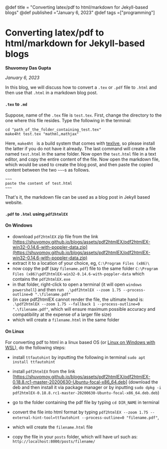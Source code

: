 @def title = "Converting latex/pdf to html/markdown  for Jekyll-based blogs"
@def published ="January 6, 2023"
@def tags =["programming"]

# Converting latex/pdf to html/markdown for Jekyll-based blogs

**Shuvomoy Das Gupta**

*January 6, 2023*

In this blog, we will discuss how to convert a `.tex` or `.pdf` file to `.html` and then use that `.html` in a markdown blog post.

#### `.tex` to `.md` 

Suppose, name of the  `.tex` file is `test.tex`. First, change the directory to the one where this file resides. Type the following in the terminal:

```
cd "path_of_the_folder_containing_test.tex"
make4ht test.tex "mathml,mathjax"
```

Here, `make4ht ` is a build system that comes with [texlive](https://www.tug.org/texlive/), so please install the latter if you do not have it already. The last command will create a file named `test.html` in the same folder. Now open the `test.html` file in a text editor, and copy the entire content of the file. Now open the markdown file, which would be used to create the blog post, and then paste the copied content between the two `~~~`s as follows.

```
~~~
paste the content of test.html
~~~
```

That's it, the markdown file can be used as a blog post in Jekyll based website. 

#### `.pdf` to `.html` using `pdf2htmlEX` 

#### On Windows 

*  download `pdf2htmlEX` zip file from the link [https://shuvomoy.github.io/blogs/assets/pdf2htmlEX/pdf2htmlEX-win32-0.14.6-with-poppler-data.zip](https://shuvomoy.github.io/blogs/assets/pdf2htmlEX/pdf2htmlEX-win32-0.14.6-with-poppler-data.zip)
* extract it to a location of your choice, eg, `C:\Program Files (x86)\`
* now copy the pdf (say `filename.pdf`) file to the same folder `C:\Program Files (x86)\pdf2htmlEX-win32-0.14.6-with-poppler-data` which contains the `pdf2htmlEX.exe`
* in that folder, right-click to open a terminal (it will open `windows powershell`) and then run ` .\pdf2htmlEX --zoom 1.75 --process-outline=0 ".\filename.pdf"`
* (in case pdf2htmlEX cannot render the file, the ultimate hand is:  ` .\pdf2htmlEX --zoom 1.75 --fallback 1 --process-outline=0 ".\filename.pdf"`, which will ensure maximum possible accuracy and compatibility at the expense of a larger file size) 
* which will create a `filename.html` in the same folder

#### On Linux

For converting pdf to html in a linux based OS (or [Linux on Windows with WSL](https://learn.microsoft.com/en-us/windows/wsl/install)), do the following steps:

* install `ttfautohint` by inputting the following in terminal `sudo apt install ttfautohint`

* install `pdf2htmlEX` from the link [https://shuvomoy.github.io/blogs/assets/pdf2htmlEX/pdf2htmlEX-0.18.8.rc1-master-20200630-Ubuntu-focal-x86_64.deb] (download the deb and then install it via package manager or by inputting `sudo dpkg -i pdf2htmlEX-0.18.8.rc1-master-20200630-Ubuntu-focal-x86_64.deb.deb`)
* go to the folder containing the pdf file by typing `cd DIR_NAME` in terminal
* convert the file into html format by typing 
 `pdf2htmlEX --zoom 1.75 --external-hint-tool=ttfautohint --process-outline=0 "filename.pdf"`, 
* which will create the `filename.html` file
* copy the file in your `posts` folder, which will have url such as: `http://localhost:8000/posts/filename/`
